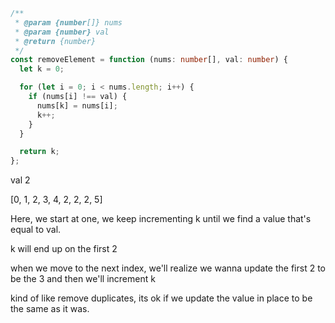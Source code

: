 ```ts
/**
 * @param {number[]} nums
 * @param {number} val
 * @return {number}
 */
const removeElement = function (nums: number[], val: number) {
  let k = 0;

  for (let i = 0; i < nums.length; i++) {
    if (nums[i] !== val) {
      nums[k] = nums[i];
      k++;
    }
  }

  return k;
};
```

val 2

[0, 1, 2, 3, 4, 2, 2, 2, 5]

Here, we start at one, we keep incrementing k until we find a value that's equal to val.

k will end up on the first 2

when we move to the next index, we'll realize we wanna update the first 2 to be the 3 and then we'll increment k

kind of like remove duplicates, its ok if we update the value in place to be the same as it was.
